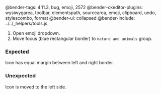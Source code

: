 @bender-tags: 4.11.3, bug, emoji, 2572
@bender-ckeditor-plugins: wysiwygarea, toolbar, elementspath, sourcearea, emoji, clipboard, undo, stylescombo, format
@bender-ui: collapsed
@bender-include: ../../_helpers/tools.js

1. Open emoji dropdown.
2. Move focus (blue rectangular border) to `nature and animals` group.
### Expected
Icon has equal margin between left and right border.
### Unexpected
Icon is moved to the left side.
